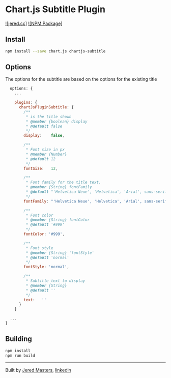 # Chart.js Subtitle Plugin
[![jered.cc]][jered-cc] [![NPM Package]][npm-url]

## Install
```bash
npm install --save chart.js chartjs-subtitle
```

## Options
The options for the subtitle are based on the options for the existing title
```javascript
  options: {
    ...

    plugins: {
      chartJsPluginSubtitle: {
        /**
         * is the title shown
         * @member {boolean} display
         * @default false
         */
        display:	false,

        /**
         * Font size in px
         * @member {Number}
         * @default 12
         */
        fontSize:	12,

        /**
         * Font family for the title text.
         * @member {String} fontFamily
         * @default "'Helvetica Neue', 'Helvetica', 'Arial', sans-serif"	
         */
        fontFamily:	"'Helvetica Neue', 'Helvetica', 'Arial', sans-serif",

        /**
         * Font color
         * @member {String} fontColor
         * @default '#999'
         */
        fontColor: '#999',

        /**
         * Font style
         * @member {String} 'fontStyle'
         * @default 'normal'
         */
        fontStyle: 'normal',

        /**
         * Subtitle text to display
         * @member {String}
         * @default ''
         */
        text:	''
      }
    }

  ...
}
```


## Building

```sh
npm install
npm run build
```


*** 

Built by [Jered Masters][jered-cc], [linkedin][linkedin]


[jered-cc]: http://jered.cc
[linkedin]: https://www.linkedin.com/in/jeredmasters/
[npm-url]: https://www.npmjs.com/package/chartjs-subtitle